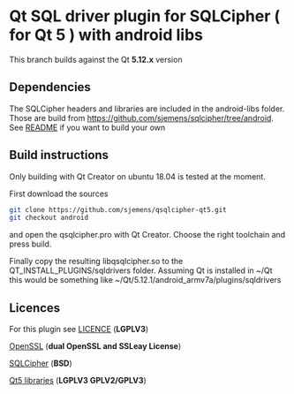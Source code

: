 # Qt SQL driver plugin for SQLCipher ( for Qt 5 ) with android libs

This branch builds against the Qt **5.12.x** version

## Dependencies

The SQLCipher headers and libraries are included in the android-libs folder.
Those are build from https://github.com/sjemens/sqlcipher/tree/android.
See [README](https://github.com/sjemens/sqlcipher/blob/android/README.md) if you 
want to build your own

## Build instructions

Only building with Qt Creator on ubuntu 18.04 is tested at the moment.

First download the sources
```bash
git clone https://github.com/sjemens/qsqlcipher-qt5.git
git checkout android
```

and open the qsqlcipher.pro with Qt Creator. Choose the right toolchain and press build.

Finally copy the resulting libqsqlcipher.so to the QT_INSTALL_PLUGINS/sqldrivers folder.
Assuming Qt is installed in ~/Qt this would be something like ~/Qt/5.12.1/android_armv7a/plugins/sqldrivers


## Licences

For this plugin see [LICENCE](https://github.com/sjemens/qsqlcipher-qt5/blob/master/LICENSE) (**LGPLV3**)

[OpenSSL](https://www.openssl.org/source/license.html) (**dual OpenSSL and SSLeay License**)

[SQLCipher](https://www.zetetic.net/sqlcipher/license/) (**BSD**)

[Qt5 libraries](https://www.qt.io/licensing/) (**LGPLV3  GPLV2/GPLV3**)
